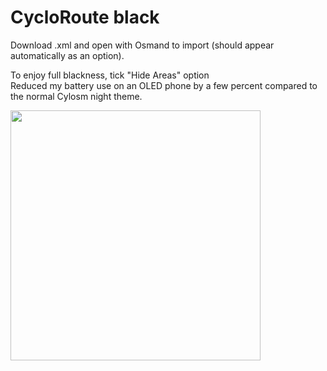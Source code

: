 # CycloRoute black

Download .xml and open with Osmand to import (should appear automatically as an option).

To enjoy full blackness, tick "Hide Areas" option<br>
Reduced my battery use on an OLED phone by a few percent compared to the normal Cylosm night theme.

<img src="icon/screenshot.png" width="400" class="center"> </p>   
